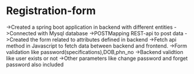 # Registration-form

->Created a spring boot application in backend with different entities
->Connected with Mysql database
->POSTMapping REST-api to post data
->Created the form related to attributes defined in backend
->Fetch api method in Javascript to fetch data between backend and frontend.
->Form validation like password(specifications),DOB,phn_no
->Backend validtion like user exists or not
->Other parameters like change password and forget password also included
